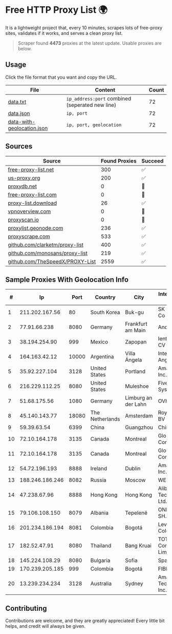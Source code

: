 
# Free HTTP Proxy List 🌍

It is a lightweight project that, every 10 minutes, scrapes lots of free-proxy sites, validates if it works, and serves a clean proxy list.


> Scraper found **4473** proxies at the latest update. Usable proxies are below.

## Usage

Click the file format that you want and copy the URL.


|File|Content|Count|
|----|-------|-----|
|[data.txt](https://raw.githubusercontent.com/themiralay/Proxy-List-World/master/data.txt)|`ip_address:port` combined (seperated new line)|72|
|[data.json](https://raw.githubusercontent.com/themiralay/Proxy-List-World/master/data.json)|`ip, port`|72|
|[data-with-geolocation.json](https://raw.githubusercontent.com/themiralay/Proxy-List-World/master/data-with-geolocation.json)|`ip, port, geolocation`|72|

## Sources

|Source|Found Proxies|Succeed|
|------|-------------|-------|
|[free-proxy-list.net](https://free-proxy-list.net)|300|✅|
|[us-proxy.org](https://www.us-proxy.org)|200|✅|
|[proxydb.net](http://proxydb.net)|0|🚫|
|[free-proxy-list.com](https://free-proxy-list.com/?page=&port=&type%5B%5D=http&type%5B%5D=https&up_time=0&search=Search)|0|🚫|
|[proxy-list.download](https://www.proxy-list.download/HTTP)|26|✅|
|[vpnoverview.com](https://vpnoverview.com/privacy/anonymous-browsing/free-proxy-servers)|0|🚫|
|[proxyscan.io](https://www.proxyscan.io)|0|🚫|
|[proxylist.geonode.com](https://proxylist.geonode.com/api/proxy-list?limit=300&page=1&sort_by=lastChecked&sort_type=desc&protocols=http,https)|236|✅|
|[proxyscrape.com](https://api.proxyscrape.com/v2/?request=displayproxies&protocol=http&timeout=10000&country=all&ssl=all&anonymity=all)|533|✅|
|[github.com/clarketm/proxy-list](https://raw.githubusercontent.com/clarketm/proxy-list/master/proxy-list-raw.txt)|400|✅|
|[github.com/monosans/proxy-list](https://raw.githubusercontent.com/monosans/proxy-list/main/proxies/http.txt)|219|✅|
|[github.com/TheSpeedX/PROXY-List](https://raw.githubusercontent.com/TheSpeedX/PROXY-List/master/http.txt)|2559|✅|


## Sample Proxies With Geolocation Info

|#|Ip|Port|Country|City|Internet Service Provider|
|-|--|----|-------|----|-------------------------|
|1|211.202.167.56|80|South Korea|Buk-gu|SK Broadband Co Ltd|
|2|77.91.66.238|8080|Germany|Frankfurt am Main|Andrii Hrosh|
|3|38.194.254.90|999|Mexico|Zapopan|Ientc S De RL De CV|
|4|164.163.42.12|10000|Argentina|Villa Ángela|Interret Villa Angela SRL|
|5|35.92.227.104|3128|United States|Portland|Amazon.com, Inc.|
|6|216.229.112.25|8080|United States|Muleshoe|Five Area Systems, LLC|
|7|51.68.175.56|1080|Germany|Limburg an der Lahn|OVH SAS|
|8|45.140.143.77|18080|The Netherlands|Amsterdam|RoyaleHosting BV|
|9|59.39.63.54|6399|China|Guangzhou|Chinanet|
|10|72.10.164.178|3135|Canada|Montreal|GloboTech Communications|
|11|72.10.164.178|3135|Canada|Montreal|GloboTech Communications|
|12|54.72.196.193|8888|Ireland|Dublin|Amazon.com, Inc.|
|13|188.246.186.246|8082|Russia|Moscow|WEST-CALL|
|14|47.238.67.96|8888|Hong Kong|Hong Kong|Alibaba (US) Technology Co., Ltd.|
|15|79.106.108.150|8079|Albania|Tepelenë|ONE ALBANIA SH.A.|
|16|201.234.186.194|8081|Colombia|Bogotá|Level 3 Colombia S.A|
|17|182.52.47.91|8080|Thailand|Bang Kruai|TOT Public Company Limited|
|18|145.224.108.29|8080|Bulgaria|Sofia|SpaceX Starlink|
|19|170.239.205.185|999|Colombia|Bogotá|FIBERNET|
|20|13.239.234.234|3128|Australia|Sydney|Amazon Technologies Inc.|



## Contributing

Contributions are welcome, and they are greatly appreciated! Every
little bit helps, and credit will always be given.

